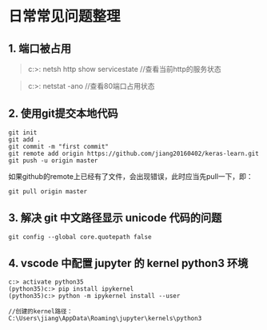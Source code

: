 # 日常常见问题整理

## 1. 端口被占用

>  c:\>: netsh http show servicestate  //查看当前http的服务状态

>  c:\>: netstat -ano  //查看80端口占用状态

## 2. 使用git提交本地代码

  ```
  git init
  git add .
  git commit -m "first commit"
  git remote add origin https://github.com/jiang20160402/keras-learn.git
  git push -u origin master
  ```

  如果github的remote上已经有了文件，会出现错误，此时应当先pull一下，即：

  ```
  git pull origin master
  ```

## 3. 解决 git 中文路径显示 unicode 代码的问题

  ```
  git config --global core.quotepath false
  ```

## 4. vscode 中配置 jupyter 的 kernel python3 环境

  ```
  c:> activate python35
  (python35)c:> pip install ipykernel
  (python35)c:> python -m ipykernel install --user

  //创建的kernel路径：C:\Users\jiang\AppData\Roaming\jupyter\kernels\python3
  ```
